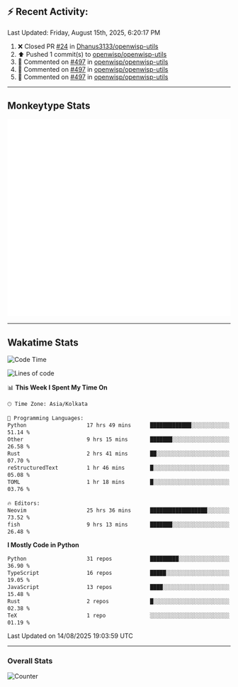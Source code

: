 ## :zap: Recent Activity:
<!--RECENT_ACTIVITY:last_update-->
Last Updated: Friday, August 15th, 2025, 6:20:17 PM
<!--RECENT_ACTIVITY:last_update_end-->
<!--RECENT_ACTIVITY:start-->
1. ❌ Closed PR [#24](https://github.com/Dhanus3133/openwisp-utils/pull/24) in [Dhanus3133/openwisp-utils](https://github.com/Dhanus3133/openwisp-utils)<br>
2. ⬆️ Pushed 1 commit(s) to [openwisp/openwisp-utils](https://github.com/openwisp/openwisp-utils)<br>
3. 💬 Commented on [#497](https://github.com/openwisp/openwisp-utils/pull/497#discussion_r2273871827) in [openwisp/openwisp-utils](https://github.com/openwisp/openwisp-utils)<br>
4. 💬 Commented on [#497](https://github.com/openwisp/openwisp-utils/pull/497#discussion_r2273869456) in [openwisp/openwisp-utils](https://github.com/openwisp/openwisp-utils)<br>
5. 💬 Commented on [#497](https://github.com/openwisp/openwisp-utils/pull/497#discussion_r2273863353) in [openwisp/openwisp-utils](https://github.com/openwisp/openwisp-utils)<br>
<!--RECENT_ACTIVITY:end-->

---

## Monkeytype Stats
<a href="https://monkeytype.com/profile/dhanus">
  <img src="https://raw.githubusercontent.com/Dhanus3133/Dhanus3133/monkeytype/monkeytype-lb.svg" alt="Monkeytype Profile" />
</a>

---

## Wakatime Stats
<!--START_SECTION:waka-->
![Code Time](http://img.shields.io/badge/Code%20Time-2%2C952%20hrs%2048%20mins-blue)

![Lines of code](https://img.shields.io/badge/From%20Hello%20World%20I%27ve%20Written-4.8%20million%20lines%20of%20code-blue)

📊 **This Week I Spent My Time On** 

```text
🕑︎ Time Zone: Asia/Kolkata

💬 Programming Languages: 
Python                   17 hrs 49 mins      █████████████░░░░░░░░░░░░   51.14 % 
Other                    9 hrs 15 mins       ███████░░░░░░░░░░░░░░░░░░   26.58 % 
Rust                     2 hrs 41 mins       ██░░░░░░░░░░░░░░░░░░░░░░░   07.70 % 
reStructuredText         1 hr 46 mins        █░░░░░░░░░░░░░░░░░░░░░░░░   05.08 % 
TOML                     1 hr 18 mins        █░░░░░░░░░░░░░░░░░░░░░░░░   03.76 % 

🔥 Editors: 
Neovim                   25 hrs 36 mins      ██████████████████░░░░░░░   73.52 % 
fish                     9 hrs 13 mins       ███████░░░░░░░░░░░░░░░░░░   26.48 % 
```

**I Mostly Code in Python** 

```text
Python                   31 repos            █████████░░░░░░░░░░░░░░░░   36.90 % 
TypeScript               16 repos            █████░░░░░░░░░░░░░░░░░░░░   19.05 % 
JavaScript               13 repos            ████░░░░░░░░░░░░░░░░░░░░░   15.48 % 
Rust                     2 repos             █░░░░░░░░░░░░░░░░░░░░░░░░   02.38 % 
TeX                      1 repo              ░░░░░░░░░░░░░░░░░░░░░░░░░   01.19 % 
```




 Last Updated on 14/08/2025 19:03:59 UTC
<!--END_SECTION:waka-->
---

### Overall Stats

<img src="https://moe-counter.glitch.me/get/@Dhanus3133?theme=asoul" alt="Counter" />
